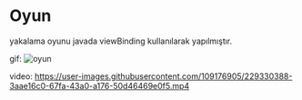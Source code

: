 # Oyun
yakalama oyunu 
javada viewBinding kullanılarak yapılmıştır.

gif:
![oyun](https://user-images.githubusercontent.com/109176905/229330375-c878703c-a9e2-4d1a-8945-708295e5e4c6.gif)

video:
https://user-images.githubusercontent.com/109176905/229330388-3aae16c0-67fa-43a0-a176-50d46469e0f5.mp4

